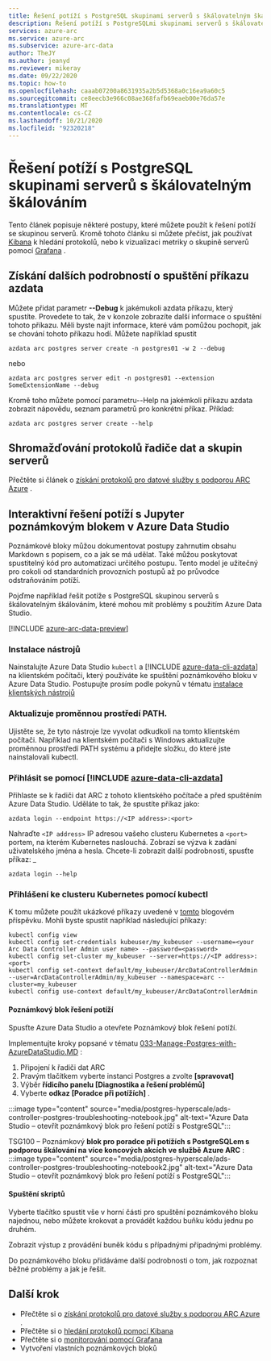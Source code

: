 ```yaml
---
title: Řešení potíží s PostgreSQL skupinami serverů s škálovatelným škálováním
description: Řešení potíží s PostgreSQLmi skupinami serverů s škálovatelným škálováním pomocí Jupyter Notebook
services: azure-arc
ms.service: azure-arc
ms.subservice: azure-arc-data
author: TheJY
ms.author: jeanyd
ms.reviewer: mikeray
ms.date: 09/22/2020
ms.topic: how-to
ms.openlocfilehash: caaab07200a8631935a2b5d5368a0c16ea9a60c5
ms.sourcegitcommit: ce8eecb3e966c08ae368fafb69eaeb00e76da57e
ms.translationtype: MT
ms.contentlocale: cs-CZ
ms.lasthandoff: 10/21/2020
ms.locfileid: "92320218"
---
```

# <a name="troubleshooting-postgresql-hyperscale-server-groups"></a>Řešení potíží s PostgreSQL skupinami serverů s škálovatelným škálováním
Tento článek popisuje některé postupy, které můžete použít k řešení potíží se skupinou serverů. Kromě tohoto článku si můžete přečíst, jak používat [Kibana](monitor-grafana-kibana.md) k hledání protokolů, nebo k vizualizaci metriky o skupině serverů pomocí [Grafana](monitor-grafana-kibana.md) . 

## <a name="getting-more-details-about-the-execution-of-an-azdata-command"></a>Získání dalších podrobností o spuštění příkazu azdata
Můžete přidat parametr **--Debug** k jakémukoli azdata příkazu, který spustíte. Provedete to tak, že v konzole zobrazíte další informace o spuštění tohoto příkazu. Měli byste najít informace, které vám pomůžou pochopit, jak se chování tohoto příkazu hodí.
Můžete například spustit
```console
azdata arc postgres server create -n postgres01 -w 2 --debug
```

nebo
```console
azdata arc postgres server edit -n postgres01 --extension SomeExtensionName --debug
```

Kromě toho můžete pomocí parametru--Help na jakémkoli příkazu azdata zobrazit nápovědu, seznam parametrů pro konkrétní příkaz. Příklad:
```console
azdata arc postgres server create --help
```


## <a name="collecting-logs-of-the-data-controller-and-your-server-groups"></a>Shromažďování protokolů řadiče dat a skupin serverů
Přečtěte si článek o [získání protokolů pro datové služby s podporou ARC Azure](troubleshooting-get-logs.md) .



## <a name="interactive-troubleshooting-with-jupyter-notebooks-in-azure-data-studio"></a>Interaktivní řešení potíží s Jupyter poznámkovým blokem v Azure Data Studio
Poznámkové bloky můžou dokumentovat postupy zahrnutím obsahu Markdown s popisem, co a jak se má udělat. Také můžou poskytovat spustitelný kód pro automatizaci určitého postupu.  Tento model je užitečný pro cokoli od standardních provozních postupů až po průvodce odstraňováním potíží.

Pojďme například řešit potíže s PostgreSQL skupinou serverů s škálovatelným škálováním, které mohou mít problémy s použitím Azure Data Studio.

[!INCLUDE [azure-arc-data-preview](../../../includes/azure-arc-data-preview.md)]

### <a name="install-tools"></a>Instalace nástrojů

Nainstalujte Azure Data Studio `kubectl` a [!INCLUDE [azure-data-cli-azdata](../../../includes/azure-data-cli-azdata.md)] na klientském počítači, který používáte ke spuštění poznámkového bloku v Azure Data Studio. Postupujte prosím podle pokynů v tématu [instalace klientských nástrojů](install-client-tools.md)

### <a name="update-the-path-environment-variable"></a>Aktualizuje proměnnou prostředí PATH.

Ujistěte se, že tyto nástroje lze vyvolat odkudkoli na tomto klientském počítači. Například na klientském počítači s Windows aktualizujte proměnnou prostředí PATH systému a přidejte složku, do které jste nainstalovali kubectl.

### <a name="sign-in-with-azure-data-cli-azdata"></a>Přihlásit se pomocí [!INCLUDE [azure-data-cli-azdata](../../../includes/azure-data-cli-azdata.md)]

Přihlaste se k řadiči dat ARC z tohoto klientského počítače a před spuštěním Azure Data Studio. Uděláte to tak, že spustíte příkaz jako:

```console
azdata login --endpoint https://<IP address>:<port>
```

Nahraďte `<IP address>` IP adresou vašeho clusteru Kubernetes a `<port>` portem, na kterém Kubernetes naslouchá. Zobrazí se výzva k zadání uživatelského jména a hesla. Chcete-li zobrazit další podrobnosti, spusťte příkaz: _

```console
azdata login --help
```

### <a name="log-into-your-kubernetes-cluster-with-kubectl"></a>Přihlášení ke clusteru Kubernetes pomocí kubectl

K tomu můžete použít ukázkové příkazy uvedené v [tomto](https://blog.christianposta.com/kubernetes/logging-into-a-kubernetes-cluster-with-kubectl/) blogovém příspěvku.
Mohli byste spustit například následující příkazy:

```console
kubectl config view
kubectl config set-credentials kubeuser/my_kubeuser --username=<your Arc Data Controller Admin user name> --password=<password>
kubectl config set-cluster my_kubeuser --server=https://<IP address>:<port>
kubectl config set-context default/my_kubeuser/ArcDataControllerAdmin --user=ArcDataControllerAdmin/my_kubeuser --namespace=arc --cluster=my_kubeuser
kubectl config use-context default/my_kubeuser/ArcDataControllerAdmin
```

#### <a name="the-troubleshooting-notebook"></a>Poznámkový blok řešení potíží

Spusťte Azure Data Studio a otevřete Poznámkový blok řešení potíží. 

Implementujte kroky popsané v tématu  [033-Manage-Postgres-with-AzureDataStudio.MD](manage-postgresql-hyperscale-server-group-with-azure-data-studio.md) :

1. Připojení k řadiči dat ARC
2. Pravým tlačítkem vyberte instanci Postgres a zvolte **[spravovat]**
3. Výběr **řídicího panelu [Diagnostika a řešení problémů]**
4. Vyberte **odkaz [Poradce při potížích]** .

:::image type="content" source="media/postgres-hyperscale/ads-controller-postgres-troubleshooting-notebook.jpg" alt-text="Azure Data Studio – otevřít poznámkový blok pro řešení potíží s PostgreSQL":::

TSG100 – Poznámkový **blok pro poradce při potížích s PostgreSQLem s podporou škálování na více koncových akcích ve službě Azure ARC** : :::image type="content" source="media/postgres-hyperscale/ads-controller-postgres-troubleshooting-notebook2.jpg" alt-text="Azure Data Studio – otevřít poznámkový blok pro řešení potíží s PostgreSQL":::

#### <a name="run-the-scripts"></a>Spuštění skriptů
Vyberte tlačítko spustit vše v horní části pro spuštění poznámkového bloku najednou, nebo můžete krokovat a provádět každou buňku kódu jednu po druhém.

Zobrazit výstup z provádění buněk kódu s případnými případnými problémy.

Do poznámkového bloku přidáváme další podrobnosti o tom, jak rozpoznat běžné problémy a jak je řešit.

## <a name="next-step"></a>Další krok
- Přečtěte si o [získání protokolů pro datové služby s podporou ARC Azure](troubleshooting-get-logs.md) .
- Přečtěte si o [hledání protokolů pomocí Kibana](monitor-grafana-kibana.md)
- Přečtěte si o [monitorování pomocí Grafana](monitor-grafana-kibana.md)
- Vytvoření vlastních poznámkových bloků
